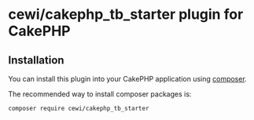 # cewi/cakephp_tb_starter plugin for CakePHP

## Installation

You can install this plugin into your CakePHP application using [composer](http://getcomposer.org).

The recommended way to install composer packages is:

```
composer require cewi/cakephp_tb_starter
```
